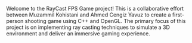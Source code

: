 Welcome to the RayCast FPS Game project! This is a collaborative effort between Muzammil Kohistani and Ahmed Cengiz Yavuz to create a first-person shooting game using C++ and OpenGL. The primary focus of this project is on implementing ray casting techniques to simulate a 3D environment and deliver an immersive gaming experience.